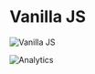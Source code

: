 # Vanilla JS

![Vanilla JS](https://user-images.githubusercontent.com/19663260/41165078-617d223c-6b45-11e8-8f9f-ffdc02e068ae.png)

![Analytics](https://ga-beacon.appspot.com/UA-118635726-1/examples-with-vanilla-js-readme?pixel)
